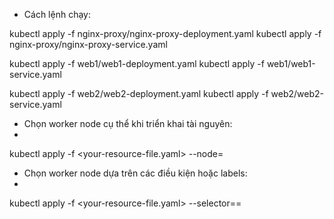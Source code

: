 - Cách lệnh chạy:

kubectl apply -f nginx-proxy/nginx-proxy-deployment.yaml
kubectl apply -f nginx-proxy/nginx-proxy-service.yaml

kubectl apply -f web1/web1-deployment.yaml
kubectl apply -f web1/web1-service.yaml

kubectl apply -f web2/web2-deployment.yaml
kubectl apply -f web2/web2-service.yaml

- Chọn worker node cụ thể khi triển khai tài nguyên:
- 
kubectl apply -f <your-resource-file.yaml> --node=<node-name>

- Chọn worker node dựa trên các điều kiện hoặc labels:
- 
kubectl apply -f <your-resource-file.yaml> --selector=<label-key>=<label-value>

